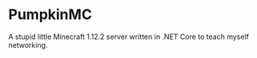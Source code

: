 # PumpkinMC
A stupid little Minecraft 1.12.2 server written in .NET Core to teach myself networking.
